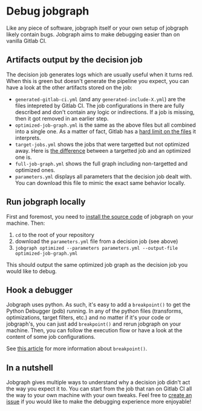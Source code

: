 # Debug jobgraph

Like any piece of software, jobgraph itself or your own setup of jobgraph likely contain bugs. Jobgraph aims to make debugging easier than on vanilla Gitlab CI.

## Artifacts output by the decision job

The decision job generates logs which are usually useful when it turns red. When this is green but doesn't generate the pipeline you expect, you can have a look at the other artifacts stored on the job:

 * `generated-gitlab-ci.yml` (and any `generated-include-X.yml`) are the files intepreted by Gitlab CI. The job configurations in there are fully described and don't contain any logic or indirections. If a job is missing, then it got removed in an earlier step.
 * `optimized-job-graph.yml` is the same as the above files but all combined into a single one. As a matter of fact, Gitlab has a [hard limit on the files](https://docs.gitlab.com/ee/administration/instance_limits.html#maximum-size-and-depth-of-cicd-configuration-yaml-files) it interprets.
 * `target-jobs.yml` shows the jobs that were targetted but not optimized away. Here is [the difference](docs/the-journey-of-a-job-configuration.md) between a targetted job and an optimized one is.
 * `full-job-graph.yml` shows the full graph including non-targetted and optimized ones.
 * `parameters.yml` displays all parameters that the decision job dealt with. You can download this file to mimic the exact same behavior locally.

## Run jobgraph locally

First and foremost, you need to [install the source code](../README.md#install-the-source-code) of jobgraph on your machine. Then:

 1. `cd` to the root of your repository
 1. download the `parameters.yml` file from a decision job (see above)
 1. `jobgraph optimized --parameters parameters.yml --output-file optimized-job-graph.yml`

This should output the same optimized job graph as the decision job you would like to debug.

## Hook a debugger

Jobgraph uses python. As such, it's easy to add a `breakpoint()` to get the Python Debugger (pdb) running. In any of the python files (transforms, optimizations, target filters, etc.) and no matter if it's your code or jobgraph's, you can just add `breakpoint()` and rerun jobgraph on your machine. Then, you can follow the execution flow or have a look at the content of some job configurations.

See [this article](https://www.askpython.com/python/built-in-methods/python-breakpoint-function) for more information about `breakpoint()`.


## In a nutshell

Jobgraph gives multiple ways to understand why a decision job didn't act the way you expect it to. You can start from the job that ran on Gitlab CI all the way to your own machine with your own tweaks. Feel free to [create an issue](-/issues/new) if you would like to make the debugging experience more enjoyable!
